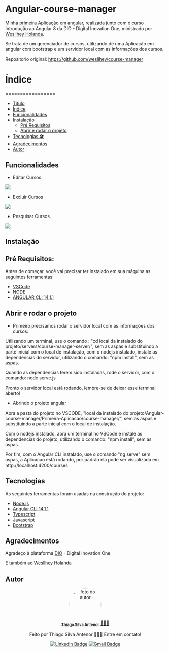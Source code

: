 
# Angular-course-manager

Minha primeira Aplicação em angular, realizada junto com o curso Introdução ao Angular 8 da DIO - Digital Inovation One, ministrado por [Wesllhey Holanda](https://github.com/wesllhey).

Se trata de um gerenciador de cursos, utilizando de uma Aplicação em angular com bootstrap e 
um servidor local com as informações dos cursos.

Repositorio original: https://github.com/wesllhey/course-manager


# Índice
=================
<!--ts-->
   * [Titulo](#angular-course-manager)
   * [Índice](#índice)
   * [Funcionalidades](#funcionalidades)
   * [Instalação](#instalação)
      * [Pré Requisitos](#pré-requisitos)
      * [Abrir e rodar o projeto](#abrir-e-rodar-o-projeto)
   * [Tecnologias 🛠](#tecnologias)
   * [Agradecimentos](#agradecimentos)
   * [Autor](#autor)
   <!--te-->
   
   
## Funcionalidades

- Editar Cursos
 <img src="https://media.giphy.com/media/RTpsVjLhrKPgWRLtzS/giphy.gif">
    
- Excluir Cursos

<img src="https://media.giphy.com/media/VhUsqKsEdE1nc5CaLs/giphy.gif">

- Pesquisar Cursos

<img src="https://media.giphy.com/media/QkdpGR7CSUTuwgTlV2/giphy.gif">

## Instalação

## Pré Requisitos:
Antes de começar, você vai precisar ter instalado em sua máquina as seguintes ferramentas:
* [VSCode](https://code.visualstudio.com/)
* [NODE](https://nodejs.org/pt-br/)
* [ANGULAR CLI 14.1.1](https://github.com/angular/angular-cli)

## Abrir e rodar o projeto

* Primeiro precisamos rodar o servidor local com as informações dos cursos:

Utilizando um terminal, use o comando : "cd local da instalado do projeto/servers/course-manager-server/", sem as aspas e substituindo a parte inicial com o local de instalação, com o nodejs instalado, instale as dependencias do servidor, utilizando o comando: "npm install", sem as aspas.

Quando as dependencias terem sido instaladas, rode o servidor, com o comando: node serve.js

Pronto o servidor local está rodando, lembre-se de deixar esse terminal aberto!

* Abrindo o projeto angular

Abra a pasta do projeto no VSCODE, "local da instalado do projeto/Angular-course-manager/Primeira-Aplicacao/course-manager/", 
sem as aspas e substituindo a parte inicial com o local de instalação.

Com o nodejs instalado, abra um terminal no VSCode e instale as dependencias do projeto, utilizando o comando: "npm install", sem as aspas.

Por fim, com o Angular CLI instalado, use o comando "ng serve" sem aspas, a Aplicacao está rodando, por padrão ela pode ser visualizada em http://localhost:4200/courses


## Tecnologias 

As seguintes ferramentas foram usadas na construção do projeto:


- [Node.js](https://nodejs.org/en/)
- [Angular CLI 14.1.1](https://github.com/angular/angular-cli)
- [Typescript](https://www.typescriptlang.org/)
- [Javascript](https://developer.mozilla.org/en-US/docs/Web/JavaScript)
- [Bootstrap](https://getbootstrap.com)

## Agradecimentos
Agradeço à plataforma [DIO](https://github.com/digitalinnovationone) - Digital Inovation One

E também ao [Wesllhey Holanda](https://github.com/wesllhey)

## Autor
<div align="center">
<a href="https://www.linkedin.com/in/thiago-antenor/">
<img style="border-radius: 50%;" src="https://avatars.githubusercontent.com/u/99970279?v=4" width="100px;" alt="foto do autor"/>
 <br />
 <sub><b>Thiago Silva Antenor</b></sub></a> <a href="https://www.linkedin.com/in/thiago-antenor/" title="Linkedin"> 🧑🏾‍💻</a>


Feito por Thiago Silva Antenor 👨🏾‍💻 Entre em contato!

[![Linkedin Badge](https://img.shields.io/badge/-Thiago-blue?style=flat-square&logo=Linkedin&logoColor=white&link=https://www.linkedin.com/in/thiago-antenor/)](https://www.linkedin.com/in/thiago-antenor/) 
[![Gmail Badge](https://img.shields.io/badge/-thiagoantenor31@gmail.com-c14438?style=flat-square&logo=Gmail&logoColor=white&link=mailto:thiagoantenor31.com)](mailto:thiagoantenor31.com)
</div>
